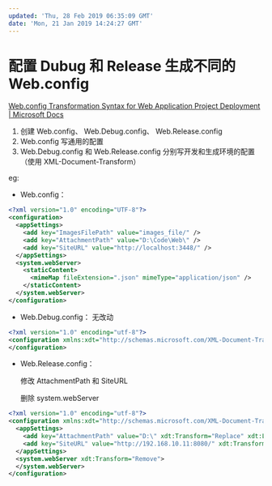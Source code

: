 ```yaml
---
updated: 'Thu, 28 Feb 2019 06:35:09 GMT'
date: 'Mon, 21 Jan 2019 14:24:27 GMT'
---
```


# 配置 Dubug 和 Release 生成不同的 Web.config

[Web.config Transformation Syntax for Web Application Project Deployment | Microsoft Docs](https://docs.microsoft.com/en-us/previous-versions/dd465326\(v=vs.100\))

1.  创建 Web.config、 Web.Debug.config、 Web.Release.config
2.  Web.config 写通用的配置
3.  Web.Debug.config 和 Web.Release.config 分别写开发和生成环境的配置（使用 XML-Document-Transform）

eg:

-   Web.config：

<!---->

```xml
<?xml version="1.0" encoding="UTF-8"?>
<configuration>
  <appSettings>
    <add key="ImagesFilePath" value="images_file/" />
    <add key="AttachmentPath" value="D:\Code\Web\" />
    <add key="SiteURL" value="http://localhost:3448/" />
  </appSettings>
  <system.webServer>
    <staticContent>
      <mimeMap fileExtension=".json" mimeType="application/json" />
    </staticContent>
  </system.webServer>
</configuration>
```

-   Web.Debug.config：
    无改动

<!---->

```xml
<?xml version="1.0" encoding="utf-8"?>
<configuration xmlns:xdt="http://schemas.microsoft.com/XML-Document-Transform">
</configuration>
```

-   Web.Release.config：

    修改 AttachmentPath 和 SiteURL

    删除 system.webServer

<!---->

```xml
<?xml version="1.0" encoding="utf-8"?>
<configuration xmlns:xdt="http://schemas.microsoft.com/XML-Document-Transform">
  <appSettings>
    <add key="AttachmentPath" value="D:\" xdt:Transform="Replace" xdt:Locator="Match(key)" />
    <add key="SiteURL" value="http://192.168.10.11:8080/" xdt:Transform="Replace"  xdt:Locator="Match(key)" />
  </appSettings>
  <system.webServer xdt:Transform="Remove">
  </system.webServer>
</configuration>
```
